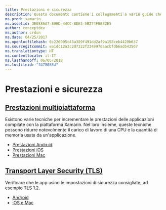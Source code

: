 ```yaml
---
title: Prestazioni e sicurezza
description: Questo documento contiene i collegamenti a varie guide che descrivono le tecniche per l'ottimizzazione delle prestazioni nelle applicazioni Xamarin.iOS, Xamarin.Android e Xamarin.Mac.
ms.prod: xamarin
ms.assetid: 3E0886A7-B0ED-44CC-8DE3-5B274FBBE2E5
author: conceptdev
ms.author: crdun
ms.date: 04/25/2017
ms.openlocfilehash: 6c226095c43a389f491dd2af9a158ceb4420b637
ms.sourcegitcommit: ea1dc12a3c2d7322f234997daacbfdb6ad542507
ms.translationtype: HT
ms.contentlocale: it-IT
ms.lasthandoff: 06/05/2018
ms.locfileid: "34780584"
---
```

# <a name="performance-and-security"></a>Prestazioni e sicurezza

## <a name="cross-platform-performancememory-perf-best-practicesmd"></a>[Prestazioni multipiattaforma](memory-perf-best-practices.md)

Esistono varie tecniche per incrementare le prestazioni delle applicazioni compilate con la piattaforma Xamarin. Nel loro insieme, queste tecniche possono ridurre notevolmente il carico di lavoro di una CPU e la quantità di memoria usata da un'applicazione.

- [Prestazioni Android](~/android/deploy-test/performance.md?context=xamarin/cross-platform)
- [Prestazioni iOS](~/ios/deploy-test/performance.md?context=xamarin/cross-platform)
- [Prestazioni Mac](~/mac/deploy-test/performance.md?context=xamarin/cross-platform)

## <a name="transport-layer-security-tlscross-platformapp-fundamentalstransport-layer-securitymd"></a>[Transport Layer Security (TLS)](~/cross-platform/app-fundamentals/transport-layer-security.md)

Verificare che le app usino le impostazioni di sicurezza consigliate, ad esempio TLS 1.2.

- [Android](~/android/app-fundamentals/http-stack.md?context=xamarin/cross-platform)
- [iOS e Mac](~/cross-platform/macios/http-stack.md?context=xamarin/cross-platform)
